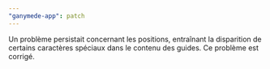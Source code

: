 ```yaml
---
"ganymede-app": patch
---
```


Un problème persistait concernant les positions, entraînant la disparition de certains caractères spéciaux dans le contenu des guides. Ce problème est corrigé.
